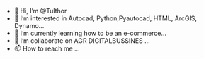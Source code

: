 - 👋 Hi, I’m @Tulthor
- 👀 I’m interested in Autocad, Python,Pyautocad, HTML, ArcGIS, Dynamo...
- 🌱 I’m currently learning how to be an e-commerce...
- 💞️ I’m collaborate on AGR DIGITALBUSSINES ...
- 📫 How to reach me ...

<!---
Tulthor/Tulthor is a ✨ special ✨ repository because its `README.md` (this file) appears on your GitHub profile.
You can click the Preview link to take a look at your changes.
--->
